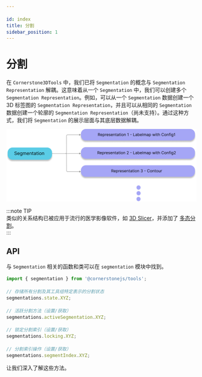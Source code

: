 ```yaml
---

id: index  
title: 分割  
sidebar_position: 1
---
```


# 分割

在 `Cornerstone3DTools` 中，我们已将 `Segmentation` 的概念与 `Segmentation Representation` 解耦。这意味着从一个 `Segmentation` 中，我们可以创建多个 `Segmentation Representation`。例如，可以从一个 `Segmentation` 数据创建一个 3D 标签图的 `Segmentation Representation`，并且可以从相同的 `Segmentation` 数据创建一个轮廓的 `Segmentation Representation`（尚未支持）。通过这种方式，我们将 `Segmentation` 的展示层面与其底层数据解耦。

![](../../../assets/segmentation-representation.png)

:::note TIP  
类似的关系结构已被应用于流行的医学影像软件，如 [3D Slicer](https://www.slicer.org/)，并添加了 [多态分割](https://github.com/PerkLab/PolySeg)。  
:::

## API

与 `Segmentation` 相关的函数和类可以在 `segmentation` 模块中找到。

```js
import { segmentation } from '@cornerstonejs/tools';

// 存储所有分割及其工具组特定表示的分割状态
segmentations.state.XYZ;

// 活跃分割方法（设置/获取）
segmentations.activeSegmentation.XYZ;

// 锁定分割索引（设置/获取）
segmentations.locking.XYZ;

// 分割索引操作（设置/获取）
segmentations.segmentIndex.XYZ;
```

让我们深入了解这些方法。